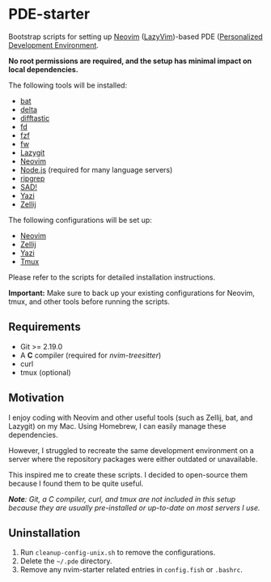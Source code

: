 # PDE-starter

Bootstrap scripts for setting up [Neovim](https://neovim.io/) ([LazyVim](https://www.lazyvim.org/))-based PDE ([Personalized Development Environment](https://youtu.be/QMVIJhC9Veg?si=VgJQLBVTIYmNjVSD).

**No root permissions are required, and the setup has minimal impact on local dependencies.**

The following tools will be installed:

- [bat](https://github.com/sharkdp/bat)
- [delta](https://github.com/dandavison/delta)
- [difftastic](https://github.com/Wilfred/difftastic)
- [fd](https://github.com/sharkdp/fd)
- [fzf](https://github.com/junegunn/fzf)
- [fw](https://github.com/yilinfang/fw)
- [Lazygit](https://github.com/jesseduffield/lazygit)
- [Neovim](https://neovim.io/)
- [Node.js](https://nodejs.org/) (required for many language servers)
- [ripgrep](https://github.com/BurntSushi/ripgrep)
- [SAD!](https://github.com/ms-jpq/sad)
- [Yazi](https://github.com/sxyazi/yazi)
- [Zellij](https://zellij.dev/)

The following configurations will be set up:

- [Neovim](https://github.com/yilinfang/nvim)
- [Zellij](https//github.com/yilinfang/zellij)
- [Yazi](https://github.com/yilinfang/yazi)
- [Tmux](https://github.com/yilinfang/.tmux)

Please refer to the scripts for detailed installation instructions.

**Important:** Make sure to back up your existing configurations for Neovim, tmux, and other tools before running the scripts.

## Requirements

- Git >= 2.19.0
- A **C** compiler (required for _nvim-treesitter_)
- curl
- tmux (optional)

## Motivation

I enjoy coding with Neovim and other useful tools (such as Zellij, bat, and Lazygit) on my Mac. Using Homebrew, I can easily manage these dependencies.

However, I struggled to recreate the same development environment on a server where the repository packages were either outdated or unavailable.

This inspired me to create these scripts. I decided to open-source them because I found them to be quite useful.

_**Note**: Git, a C compiler, curl, and tmux are not included in this setup because they are usually pre-installed or up-to-date on most servers I use._

## Uninstallation

1. Run `cleanup-config-unix.sh` to remove the configurations.
2. Delete the `~/.pde` directory.
3. Remove any nvim-starter related entries in `config.fish` or `.bashrc`.

